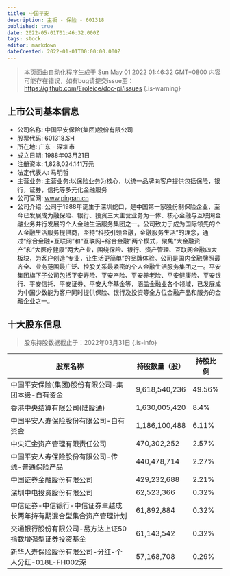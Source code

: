 ```yaml
---
title: 中国平安
description: 主板 - 保险 - 601318
published: true
date: 2022-05-01T01:46:32.000Z
tags: stock
editor: markdown
dateCreated: 2022-01-01T00:00:00.000Z
---
```


> 本页面由自动化程序生成于 Sun May 01 2022 01:46:32 GMT+0800
> 内容可能存在错误，如有bug请提交issue至：https://github.com/Eroleice/doc-pi/issues
{.is-warning}

## 上市公司基本信息
- 公司名称: 中国平安保险(集团)股份有限公司
- 股票代码: 601318.SH
- 所在地: 广东 - 深圳市
- 成立日期: 1988年03月21日
- 注册资本: 1,828,024.141万元
- 法定代表人: 马明哲
- 主营业务: 主营业务:以保险业务为核心，以统一品牌向客户提供包括保险，银行，证券，信托等多元化金融服务
- 公司官网: www.pingan.cn
- 公司介绍: 公司于1988年诞生于深圳蛇口，是中国第一家股份制保险企业，至今已发展成为融保险、银行、投资三大主营业务为一体、核心金融与互联网金融业务并行发展的个人金融生活服务集团之一。公司致力于成为国际领先的个人金融生活服务提供商，坚持“科技引领金融，金融服务生活”的理念，通过“综合金融+互联网”和“互联网+综合金融”两个模式，聚焦“大金融资产”和“大医疗健康”两大产业，围绕保险、银行、资产管理、互联网金融四大板块，为客户创造“专业，让生活更简单”的品牌体验。公司是国内金融牌照最齐全、业务范围最广泛、控股关系最紧密的个人金融生活服务集团之一。平安集团旗下子公司包括平安寿险、平安产险、平安养老险、平安健康险、平安银行、平安信托、平安证券、平安大华基金等，涵盖金融业各个领域，已发展成为中国少数能为客户同时提供保险、银行及投资等全方位金融产品和服务的金融企业之一。


## 十大股东信息
> 股东持股数据截止于：2022年03月31日
{.is-info}

| 股东名称 | 持股数量（股） | 持股比例 |
| --- | --- | --- |
| 中国平安保险(集团)股份有限公司-集团本级-自有资金 | 9,618,540,236 | 49.56% |
| 香港中央结算有限公司(陆股通) | 1,630,005,420 | 8.4% |
| 中国平安人寿保险股份有限公司-自有资金 | 1,186,100,488 | 6.11% |
| 中央汇金资产管理有限责任公司 | 470,302,252 | 2.57% |
| 中国平安人寿保险股份有限公司-传统-普通保险产品 | 440,478,714 | 2.27% |
| 中国证券金融股份有限公司 | 429,232,688 | 2.21% |
| 深圳中电投资股份有限公司 | 62,523,366 | 0.32% |
| 中信证券-中信银行-中信证券卓越成长两年持有期混合型集合资产管理计划 | 61,892,884 | 0.32% |
| 交通银行股份有限公司-易方达上证50指数增强型证券投资基金 | 61,143,542 | 0.32% |
| 新华人寿保险股份有限公司-分红-个人分红-018L-FH002深 | 57,168,708 | 0.29% |




